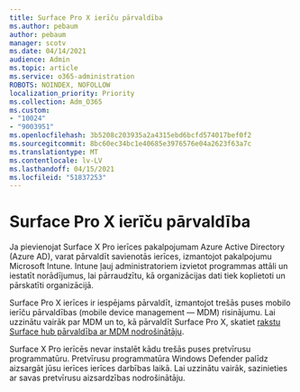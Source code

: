 ```yaml
---
title: Surface Pro X ierīču pārvaldība
ms.author: pebaum
author: pebaum
manager: scotv
ms.date: 04/14/2021
audience: Admin
ms.topic: article
ms.service: o365-administration
ROBOTS: NOINDEX, NOFOLLOW
localization_priority: Priority
ms.collection: Adm_O365
ms.custom:
- "10024"
- "9003951"
ms.openlocfilehash: 3b5208c203935a2a4315ebd6bcfd574017bef0f2
ms.sourcegitcommit: 8bc60ec34bc1e40685e3976576e04a2623f63a7c
ms.translationtype: MT
ms.contentlocale: lv-LV
ms.lasthandoff: 04/15/2021
ms.locfileid: "51837253"
---
```

# <a name="manage-surface-pro-x-devices"></a>Surface Pro X ierīču pārvaldība

Ja pievienojat Surface X Pro ierīces pakalpojumam Azure Active Directory (Azure AD), varat pārvaldīt savienotās ierīces, izmantojot pakalpojumu Microsoft Intune. Intune ļauj administratoriem izvietot programmas attāli un iestatīt norādījumus, lai pārraudzītu, kā organizācijas dati tiek koplietoti un pārskatīti organizācijā.

Surface Pro X ierīces ir iespējams pārvaldīt, izmantojot trešās puses mobilo ierīču pārvaldības (mobile device management — MDM) risinājumu. Lai uzzinātu vairāk par MDM un to, kā pārvaldīt Surface Pro X, skatiet [rakstu Surface hub pārvaldība ar MDM nodrošinātāju](https://docs.microsoft.com/surface-hub/manage-settings-with-mdm-for-surface-hub).

Surface X Pro ierīcēs nevar instalēt kādu trešās puses pretvīrusu programmatūru. Pretvīrusu programmatūra Windows Defender palīdz aizsargāt jūsu ierīces ierīces darbības laikā. Lai uzzinātu vairāk, sazinieties ar savas pretvīrusu aizsardzības nodrošinātāju.

